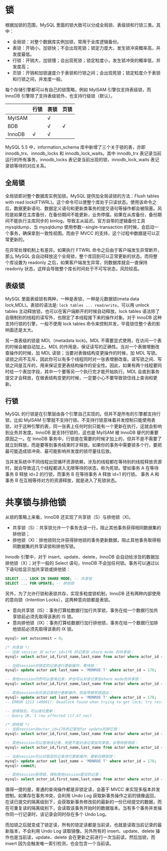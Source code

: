 # 锁

根据加锁的范围，MySQL 里面的锁大致可以分成全局锁、表级锁和行锁三类。其中：

- 全局锁：对整个数据库实例加锁，常用于全库逻辑备份。
- 表锁：开销小，加锁快；不会出现死锁；锁定力度大，发生锁冲突概率高，并发度最低。
- 行锁：开销大，加锁慢；会出现死锁；锁定粒度小，发生锁冲突的概率低，并发度高；
- 页锁：开销和加锁速度介于表锁和行锁之间；会出现死锁；锁定粒度介于表锁和行锁之间，并发度一般。

每个存储引擎都可以有自己的锁策略，例如 MyISAM 引擎仅支持表级锁，而 InnoDB 引擎除了支持表级锁外，也支持行级锁（默认）。

|        | 行锁 | 表锁 | 页锁 |
| ------ | ---- | ---- | ---- |
| MyISAM |      | √    |      |
| BDB    |      | √    | √    |
| InnoDB | √    | √    |      |

MySQL 5.5 中，information_schema 库中新增了三个关于锁的表，亦即 innodb_trx、innodb_locks 和 innodb_lock_waits。其中 innodb_trx 表记录当前运行的所有事务，innodb_locks 表记录当前出现的锁，innodb_lock_waits 表记录锁等待的对应关系。

## 全局锁

全局锁即对整个数据库实例加锁。MySQL 提供加全局读锁的方法：Flush tables with read lock(FTWRL)。这个命令可以使整个库处于只读状态。使用该命令之后，数据更新语句、数据定义语句和更新类事务的提交语句等操作都会被阻塞。风险是如果在主库备份，在备份期间不能更新，业务停摆。如果在从库备份，备份期间不能执行主库同步的 binlog，导致主从延迟。官方自带的逻辑备份工具 mysqldump，当 mysqldump 使用参数--single-transaction 的时候，会启动一个事务，确保拿到一致性视图。而由于 MVCC 的支持，这个过程中数据是可以正常更新的。

在异常处理机制上有差异。如果执行 FTWRL 命令之后由于客户端发生异常断开，那么 MySQL 会自动释放这个全局锁，整个库回到可以正常更新的状态。而将整个库设置为 readonly 之后，如果客户端发生异常，则数据库就会一直保持 readonly 状态，这样会导致整个库长时间处于不可写状态，风险较高。

## 表级锁

MySQL 里面表级锁有两种，一种是表锁，一种是元数据锁(meta data lock,MDL)。表锁的语法是: `lock tables ... read/write`，可以用 unlock tables 主动释放锁，也可以在客户端断开的时候自动释放。lock tables 语法除了会限制别的线程的读写外，也限定了本线程接下来的操作对象。对于 InnoDB 这种支持行锁的引擎，一般不使用 lock tables 命令来控制并发，毕竟锁住整个表的影响面还是太大。

另一类表级的锁是 MDL（metadata lock)。MDL 不需要显式使用，在访问一个表的时候会被自动加上。MDL 的作用是，保证读写的正确性。当对一个表做增删改查操作的时候，加 MDL 读锁；当要对表做结构变更操作的时候，加 MDL 写锁。读锁之间不互斥，因此你可以有多个线程同时对一张表增删改查。读写锁之间、写锁之间是互斥的，用来保证变更表结构操作的安全性。因此，如果有两个线程要同时给一个表加字段，其中一个要等另一个执行完才能开始执行。MDL 会直到事务提交才会释放，在做表结构变更的时候，一定要小心不要导致锁住线上查询和更新。

## 行锁

MySQL 的行锁是在引擎层由各个引擎自己实现的。但并不是所有的引擎都支持行锁，比如 MyISAM 引擎就不支持行锁。不支持行锁意味着并发控制只能使用表锁，对于这种引擎的表，同一张表上任何时刻只能有一个更新在执行，这就会影响到业务并发度。InnoDB 是支持行锁的，这也是 MyISAM 被 InnoDB 替代的重要原因之一。在 InnoDB 事务中，行锁是在需要的时候才加上的，但并不是不需要了就立刻释放，而是要等到事务结束时才释放。如果你的事务中需要锁多个行，要把最可能造成锁冲突、最可能影响并发度的锁尽量往后放。

当并发系统中不同线程出现循环资源依赖，涉及的线程都在等待别的线程释放资源时，就会导致这几个线程都进入无限等待的状态，称为死锁。譬如事务 A 在等待事务 B 释放 id=2 的行锁，而事务 B 在等待事务 A 释放 id=1 的行锁。 事务 A 和事务 B 在互相等待对方的资源释放，就是进入了死锁状态。

# 共享锁与排他锁

从锁的策略上来看，InnoDB 还实现了共享锁（S）与排他锁（X)。

- 共享锁（S）：共享锁允许一个事务去读一行，阻止其他事务获得相同数据集的排他锁；
- 排他锁（X)：排他锁则允许获得排他锁的事务更新数据，阻止其他事务取得相同数据集的共享读锁和排他写锁。

Innodb 引擎中，对于 insert、update、delete，InnoDB 会自动给涉及的数据加排他锁（X）；对于一般的 Select 语句，InnoDB 不会加任何锁。事务可以通过以下语句给显示加共享锁或排他锁：

```sql
SELECT ... LOCK IN SHARE MODE; -- 共享锁
SELECT ... FOR UPDATE; -- 排他锁
```

另外，为了允许行锁和表锁共存，实现多粒度锁机制，InnoDB 还有两种内部使用的意向锁（Intention Locks），这两种意向锁都是表锁。

- 意向共享锁（IS）：事务打算给数据行加行共享锁，事务在给一个数据行加共享锁前必须先取得该表的 IS 锁。
- 意向排他锁（IX）：事务打算给数据行加行排他锁，事务在给一个数据行加排他锁前必须先取得该表的 IX 锁。

```sql
mysql> set autocommit = 0;

/* 共享锁 */
-- 当前 session 对 actor_id=178 的记录加 share mode 的共享锁：
mysql> select actor_id,first_name,last_name from actor where actor_id = 178 lock in share mode;

-- 当前session对锁定的记录进行更新操作，等待锁：
mysql> update actor set last_name = 'MONROE T' where actor_id = 178;

-- 其他session仍然可以查询记录，并也可以对该记录加share mode的共享锁：
mysql> select actor_id,first_name,last_name from actor where actor_id = 178lock in share mode;

-- 其他session也对该记录进行更新操作，则会导致死锁退出：
mysql> update actor set last_name = 'MONROE T' where actor_id = 178;
-- ERROR 1213 (40001): Deadlock found when trying to get lock; try restarting transaction

-- 获得锁后，可以成功更新：
-- Query OK, 1 row affected (17.67 sec)

/* 排他锁 */
-- 当前session对actor_id=178的记录加for update的排它锁：
mysql> select actor_id,first_name,last_name from actor where actor_id = 178 for update;

-- 其他session可以查询该记录，但是不能对该记录加共享锁，会等待获得锁：
mysql> select actor_id,first_name,last_name from actor where actor_id = 178 for update;

-- 当前session可以对锁定的记录进行更新操作，更新后释放锁：
mysql> update actor set last_name = 'MONROE T' where actor_id = 178;
mysql> commit;

-- 其他session获得锁，得到其他session提交的记录：
mysql> select actor_id,first_name,last_name from actor where actor_id = 178 for update;
```

值得一提的是，普通的查询操作都是非锁定读，会基于 MVCC 来实现多版本并发控制。如果存在事务冲突，会利用 Undo Log 获取新事务操作之前的镜像返回，在读已提交的隔离级别下，会获取新事务修改前的最新的一份已经提交的数据，而在可重复读的隔离级别下，会读取该事务开始时的数据版本。当有多个事务并发操作同一行记录时，该记录会同时存在多个 Undo Log。

而加锁之后就变成了锁定读，所有的锁定读都是当前读，也就是读取当前记录的最新版本，不会利用 Undo Log 读取镜像。另外所有的 insert、update、delete 操作也是当前读，update、delete 会在更新之前进行一次当前读，然后加锁，而 insert 因为会触发唯一索引检测，也会包含一个当前读。
